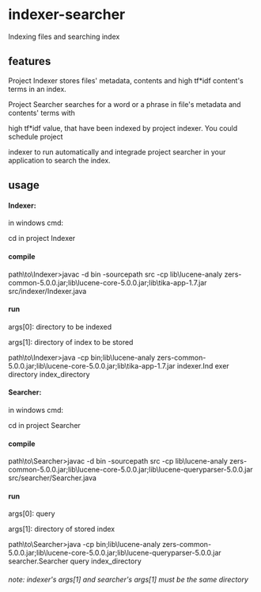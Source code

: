 # indexer-searcher
Indexing files and searching index
## features
Project Indexer stores files' metadata, contents and high tf*idf content's terms in an index.

Project Searcher searches for a word or a phrase in file's metadata and contents' terms with

high tf*idf value, that have been indexed by project indexer. You could schedule project 

indexer to run automatically and integrade project searcher in your application to search the index.

## usage

#### Indexer: 

in windows cmd:

cd in project Indexer
#### compile

path\to\Indexer>javac -d bin -sourcepath src -cp lib\lucene-analy
zers-common-5.0.0.jar;lib\lucene-core-5.0.0.jar;lib\tika-app-1.7.jar src/indexer/Indexer.java 
#### run

args[0]: directory to be indexed

args[1]: directory of index to be stored

path\to\Indexer>java -cp bin;lib\lucene-analy
zers-common-5.0.0.jar;lib\lucene-core-5.0.0.jar;lib\tika-app-1.7.jar indexer.Ind
exer directory index_directory

#### Searcher:

in windows cmd:

cd in project Searcher
#### compile

path\to\Searcher>javac -d bin -sourcepath src -cp lib\lucene-analy
zers-common-5.0.0.jar;lib\lucene-core-5.0.0.jar;lib\lucene-queryparser-5.0.0.jar src/searcher/Searcher.java

#### run

args[0]: query

args[1]: directory of stored index 

path\to\Searcher>java -cp bin;lib\lucene-analy
zers-common-5.0.0.jar;lib\lucene-core-5.0.0.jar;lib\lucene-queryparser-5.0.0.jar
 searcher.Searcher query index_directory
 
###### note: indexer's args[1] and searcher's args[1] must be the same directory
 

